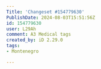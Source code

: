 ```yaml
---
Title: 'Changeset #154779630'
PublishDate: 2024-08-03T15:51:56Z
id: 154779630
user: L29Ah
comment: A3 Medical tags
created_by: iD 2.29.0
tags:
- Montenegro

---
```

